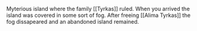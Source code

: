 Myterious island where the family [[Tyrkas]] ruled. When you arrived the island was covered in some sort of fog. After freeing [[Alima Tyrkas]] the fog dissapeared and an abandoned island remained. 